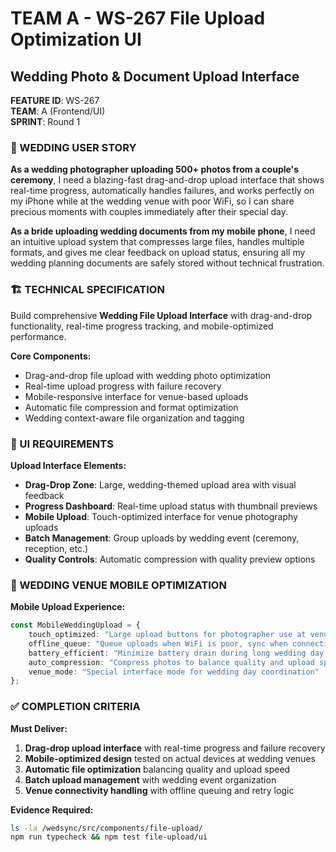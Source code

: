 # TEAM A - WS-267 File Upload Optimization UI
## Wedding Photo & Document Upload Interface

**FEATURE ID**: WS-267  
**TEAM**: A (Frontend/UI)  
**SPRINT**: Round 1  

### 🎯 WEDDING USER STORY

**As a wedding photographer uploading 500+ photos from a couple's ceremony**, I need a blazing-fast drag-and-drop upload interface that shows real-time progress, automatically handles failures, and works perfectly on my iPhone while at the wedding venue with poor WiFi, so I can share precious moments with couples immediately after their special day.

**As a bride uploading wedding documents from my mobile phone**, I need an intuitive upload system that compresses large files, handles multiple formats, and gives me clear feedback on upload status, ensuring all my wedding planning documents are safely stored without technical frustration.

### 🏗️ TECHNICAL SPECIFICATION

Build comprehensive **Wedding File Upload Interface** with drag-and-drop functionality, real-time progress tracking, and mobile-optimized performance.

**Core Components:**
- Drag-and-drop file upload with wedding photo optimization
- Real-time upload progress with failure recovery
- Mobile-responsive interface for venue-based uploads
- Automatic file compression and format optimization
- Wedding context-aware file organization and tagging

### 🎨 UI REQUIREMENTS

**Upload Interface Elements:**
- **Drag-Drop Zone**: Large, wedding-themed upload area with visual feedback
- **Progress Dashboard**: Real-time upload status with thumbnail previews
- **Mobile Upload**: Touch-optimized interface for venue photography uploads
- **Batch Management**: Group uploads by wedding event (ceremony, reception, etc.)
- **Quality Controls**: Automatic compression with quality preview options

### 📱 WEDDING VENUE MOBILE OPTIMIZATION

**Mobile Upload Experience:**
```typescript
const MobileWeddingUpload = {
    touch_optimized: "Large upload buttons for photographer use at venues",
    offline_queue: "Queue uploads when WiFi is poor, sync when connection improves",
    battery_efficient: "Minimize battery drain during long wedding day shoots",
    auto_compression: "Compress photos to balance quality and upload speed",
    venue_mode: "Special interface mode for wedding day coordination"
};
```

### ✅ COMPLETION CRITERIA

**Must Deliver:**
1. **Drag-drop upload interface** with real-time progress and failure recovery
2. **Mobile-optimized design** tested on actual devices at wedding venues
3. **Automatic file optimization** balancing quality and upload speed
4. **Batch upload management** with wedding event organization
5. **Venue connectivity handling** with offline queuing and retry logic

**Evidence Required:**
```bash
ls -la /wedsync/src/components/file-upload/
npm run typecheck && npm test file-upload/ui
```